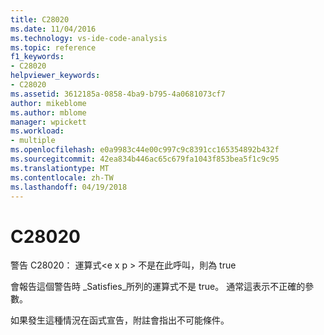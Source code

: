 ```yaml
---
title: C28020
ms.date: 11/04/2016
ms.technology: vs-ide-code-analysis
ms.topic: reference
f1_keywords:
- C28020
helpviewer_keywords:
- C28020
ms.assetid: 3612185a-0858-4ba9-b795-4a0681073cf7
author: mikeblome
ms.author: mblome
manager: wpickett
ms.workload:
- multiple
ms.openlocfilehash: e0a9983c44e00c997c9c8391cc165354892b432f
ms.sourcegitcommit: 42ea834b446ac65c679fa1043f853bea5f1c9c95
ms.translationtype: MT
ms.contentlocale: zh-TW
ms.lasthandoff: 04/19/2018
---
```

# <a name="c28020"></a>C28020
警告 C28020： 運算式\<e x p > 不是在此呼叫，則為 true

 會報告這個警告時 _Satisfies\_所列的運算式不是 true。 通常這表示不正確的參數。

 如果發生這種情況在函式宣告，附註會指出不可能條件。